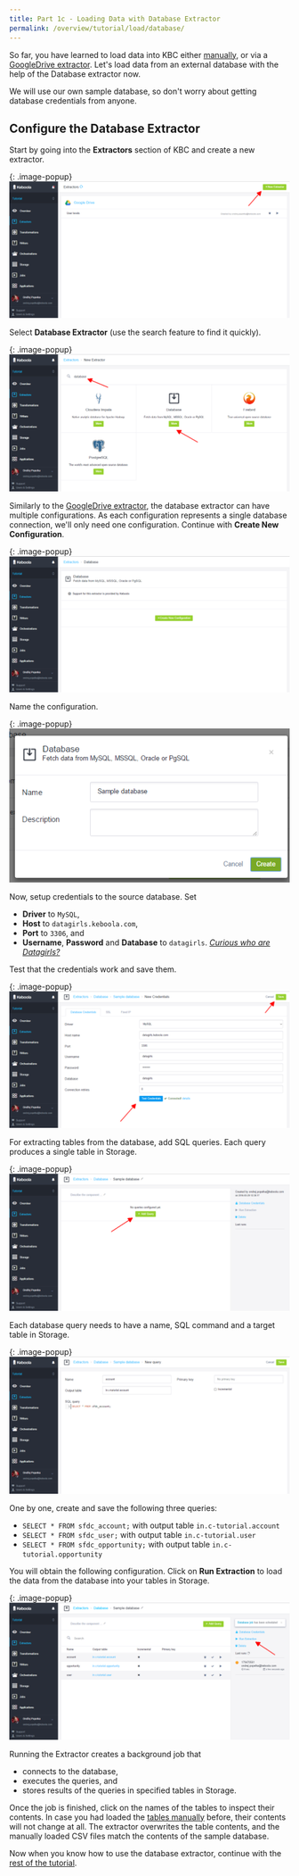 ```yaml
---
title: Part 1c - Loading Data with Database Extractor
permalink: /overview/tutorial/load/database/
---
```


So far, you have learned to load data into KBC either [manually](/overview/tutorial/load/), or
via a [GoogleDrive extractor](/overview/tutorial/load/googledrive/).
Let's load data from an external database with the help of the Database extractor now.

We will use our own sample database, so don't worry about getting database credentials from anyone.

## Configure the Database Extractor
Start by going into the **Extractors** section of KBC and create a new extractor.

{: .image-popup}
![Screenshot - Create a new Extractor](/overview/tutorial/load/extractor-intro-2.png) 

Select **Database Extractor** (use the search feature to find it quickly).

{: .image-popup}
![Screenshot - Create a new Database Extractor](/overview/tutorial/load/extractor-intro-3.png) 

Similarly to the [GoogleDrive extractor](/overview/tutorial/load/googledrive/), the database extractor can
have multiple configurations. As each configuration represents a single database connection, we'll only
need one configuration. Continue with **Create New Configuration**.

{: .image-popup}
![Screenshot - New Database Extractor Configuration](/overview/tutorial/load/extractor-db-new.png) 

Name the configuration.

{: .image-popup}
![Screenshot - Create a new Database Extractor Configuration](/overview/tutorial/load/extractor-db-create.png) 

Now, setup credentials to the source database. Set

- **Driver** to `MySQL`,
- **Host** to `datagirls.keboola.com`,
- **Port** to `3306`, and
- **Username**, **Password** and **Database** to `datagirls`. 
[_Curious who are Datagirls?_](https://www.facebook.com/datagirls/) 

Test that the credentials work and save them.

{: .image-popup}
![Screenshot - Database Extractor Credentials](/overview/tutorial/load/extractor-db-credentials.png)

For extracting tables from the database, add SQL queries. Each query produces a single table in Storage. 
 
{: .image-popup}
![Screenshot - Database Extractor Introduction](/overview/tutorial/load/extractor-db-intro-3.png)

Each database query needs to have a name, SQL command and a target table in Storage. 

{: .image-popup}
![Screenshot - Add database query](/overview/tutorial/load/extractor-db-query-edit.png)

One by one, create and save the following three queries:

- `SELECT * FROM sfdc_account;` with output table `in.c-tutorial.account`
- `SELECT * FROM sfdc_user;` with output table `in.c-tutorial.user`
- `SELECT * FROM sfdc_opportunity;` with output table `in.c-tutorial.opportunity`

You will obtain the following configuration. Click on **Run Extraction** to load the data
from the database into your tables in Storage.

{: .image-popup}
![Screenshot - Add database query](/overview/tutorial/load/extractor-db-queries.png)

Running the Extractor creates a background job that 

- connects to the database, 
- executes the queries, and
- stores results of the queries in specified tables in Storage. 

Once the job is finished, click on the names of the tables to inspect their contents. In case you had loaded the 
[tables manually](/overview/tutorial/load/) before, their contents will not change at all. 
The extractor overwrites the table contents, and the manually loaded CSV files match the contents of the sample database.

Now when you know how to use the database extractor, continue with the [rest of the tutorial](/overview/tutorial/manipulate/).

